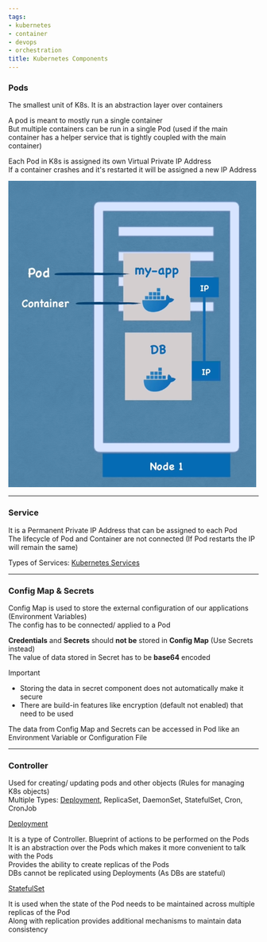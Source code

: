 ```yaml
---
tags:
- kubernetes
- container
- devops
- orchestration
title: Kubernetes Components
---
```


### Pods

The smallest unit of K8s. It is an abstraction layer over containers

A pod is meant to mostly run a single container  
But multiple containers can be run in a single Pod (used if the main container has a helper service that is tightly coupled with the main container)

Each Pod in K8s is assigned its own Virtual Private IP Address  
If a container crashes and it's restarted it will be assigned a new IP Address

![Kubernetes Pods|250](../images/kube-pods.png)

---

### Service

It is a Permanent Private IP Address that can be assigned to each Pod  
The lifecycle of Pod and Container are not connected (If Pod restarts the IP will remain the same)

Types of Services: [Kubernetes Services](../kubernetes-components/kubernetes-services.md)

---

### Config Map & Secrets

Config Map is used to store the external configuration of our applications (Environment Variables)  
The config has to be connected/ applied to a Pod

**Credentials** and **Secrets** should **not be** stored in **Config Map** (Use Secrets instead)  
The value of data stored in Secret has to be **base64** encoded

 > [!important]
 > * Storing the data in secret component does not automatically make it secure
 > * There are build-in features like encryption (default not enabled) that need to be used

The data from Config Map and Secrets can be accessed in Pod like an Environment Variable or Configuration File

---

### Controller

Used for creating/ updating pods and other objects (Rules for managing K8s objects)  
Multiple Types: [Deployment](../kubernetes-components/kubernetes-deployments.md), ReplicaSet, DaemonSet, StatefulSet, Cron, CronJob

<u>Deployment</u>
  
It is a type of Controller. Blueprint of actions to be performed on the Pods  
It is an abstraction over the Pods which makes it more convenient to talk with the Pods  
Provides the ability to create replicas of the Pods  
DBs cannot be replicated using Deployments (As DBs are stateful)

<u>StatefulSet</u>
  
It is used when the state of the Pod needs to be maintained across multiple replicas of the Pod  
Along with replication provides additional mechanisms to maintain data consistency